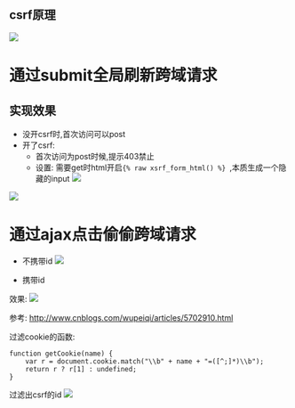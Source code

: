 

## csrf原理
![](http://ww1.sinaimg.cn/large/9e792b8fgy1fjep4m515pj20jf0jwwgt)


# 通过submit全局刷新跨域请求

## 实现效果
- 没开csrf时,首次访问可以post
- 开了csrf:
  - 首次访问为post时候,提示403禁止
  - 设置: 需要get时html开启```{% raw xsrf_form_html() %} ```,本质生成一个隐藏的input
![](http://ww1.sinaimg.cn/large/9e792b8fgy1fjeovfhbnig20ng0b3n0j)

![](http://ww1.sinaimg.cn/large/9e792b8fgy1fjepc78wyzj20js06bmxx)



# 通过ajax点击偷偷跨域请求
- 不携带id
![](http://ww1.sinaimg.cn/large/9e792b8fgy1fjeqpdm14hg20sq0m4jyy)

- 携带id

效果:
![](http://ww1.sinaimg.cn/large/9e792b8fgy1fjeqmrh7ytg20sq0i0dx1)


参考: http://www.cnblogs.com/wupeiqi/articles/5702910.html

过滤cookie的函数:
```
function getCookie(name) {
    var r = document.cookie.match("\\b" + name + "=([^;]*)\\b");
    return r ? r[1] : undefined;
}
```
过滤出csrf的id
![](http://ww1.sinaimg.cn/large/9e792b8fgy1fjepy6ye35j20y108d11o)

